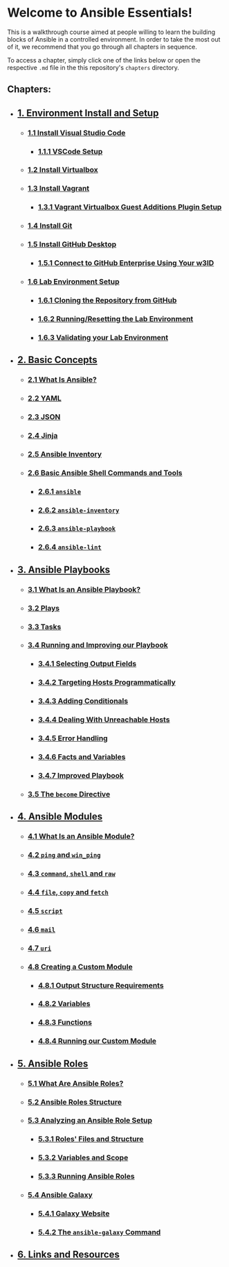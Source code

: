 # Welcome to Ansible Essentials!
This is a walkthrough course aimed at people willing to learn the building blocks of Ansible in a controlled environment. In order to take the most out of it, we recommend that you go through all chapters in sequence.

To access a chapter, simply click one of the links below or open the respective `.md` file in the this repository's `chapters` directory.

## Chapters:
  - ## [1. Environment Install and Setup](<chapters/1. Environment Install and Setup.md#1-environment-install-and-setup>)
    - ### [1.1 Install Visual Studio Code](<chapters/1. Environment Install and Setup.md#11-install-visual-studio-code>)
      - ### [1.1.1 VSCode Setup](<chapters/1. Environment Install and Setup.md#111-vscode-setup>)
    - ### [1.2 Install Virtualbox](<chapters/1. Environment Install and Setup.md#12-install-virtualbox>)
    - ### [1.3 Install Vagrant](<chapters/1. Environment Install and Setup.md#13-install-vagrant>)
      - ### [1.3.1 Vagrant Virtualbox Guest Additions Plugin Setup](<chapters/1. Environment Install and Setup.md#131-vagrant-virtualbox-guest-additions-plugin-setup>)
    - ### [1.4 Install Git](<chapters/1. Environment Install and Setup.md#14-install-git>)
    - ### [1.5 Install GitHub Desktop](<chapters/1. Environment Install and Setup.md#15-install-github-desktop>)
      - ### [1.5.1 Connect to GitHub Enterprise Using Your w3ID](<chapters/1. Environment Install and Setup.md#151-connect-to-github-enterprise-using-your-w3id>)
    - ### [1.6 Lab Environment Setup](<chapters/1. Environment Install and Setup.md#16-lab-environment-setup>)
      - ### [1.6.1 Cloning the Repository from GitHub](<chapters/1. Environment Install and Setup.md#161-cloning-the-repository-from-github>)
      - ### [1.6.2 Running/Resetting the Lab Environment](<chapters/1. Environment Install and Setup.md#162-runningresetting-the-lab-environment>)
      - ### [1.6.3 Validating your Lab Environment](<chapters/1. Environment Install and Setup.md#163-validating-your-lab-environment>)
  - ## [2. Basic Concepts](<chapters/2. Basic Concepts.md#2-basic-concepts>)
    - ### [2.1 What Is Ansible?](<chapters/2. Basic Concepts.md#21-what-is-ansible>)
    - ### [2.2 YAML](<chapters/2. Basic Concepts.md#22-yaml>)
    - ### [2.3 JSON](<chapters/2. Basic Concepts.md#23-json>)
    - ### [2.4 Jinja](<chapters/2. Basic Concepts.md#24-jinja>)
    - ### [2.5 Ansible Inventory](<chapters/2. Basic Concepts.md#25-ansible-inventory>)
    - ### [2.6 Basic Ansible Shell Commands and Tools](<chapters/2. Basic Concepts.md#26-basic-ansible-shell-commands-and-tools>)
      - ### [2.6.1 `ansible`](<chapters/2. Basic Concepts.md#261-ansible>)
      - ### [2.6.2 `ansible-inventory`](<chapters/2. Basic Concepts.md#262-ansible-inventory>)
      - ### [2.6.3 `ansible-playbook`](<chapters/2. Basic Concepts.md#263-ansible-playbook>)
      - ### [2.6.4 `ansible-lint`](<chapters/2. Basic Concepts.md#264-ansible-lint>)
  - ## [3. Ansible Playbooks](<chapters/3. Ansible Playbooks.md#3-ansible-playbooks>)
    - ### [3.1 What Is an Ansible Playbook?](<chapters/3. Ansible Playbooks.md#31-what-is-an-ansible-playbook>)
    - ### [3.2 Plays](<chapters/3. Ansible Playbooks.md#32-plays>)
    - ### [3.3 Tasks](<chapters/3. Ansible Playbooks.md#33-tasks>)
    - ### [3.4 Running and Improving our Playbook](<chapters/3. Ansible Playbooks.md#34-running-and-improving-our-playbook>)
      - ### [3.4.1 Selecting Output Fields](<chapters/3. Ansible Playbooks.md#341-selecting-output-fields>)
      - ### [3.4.2 Targeting Hosts Programmatically](<chapters/3. Ansible Playbooks.md#342-targeting-hosts-programmatically>)
      - ### [3.4.3 Adding Conditionals](<chapters/3. Ansible Playbooks.md#343-adding-conditionals>)
      - ### [3.4.4 Dealing With Unreachable Hosts](<chapters/3. Ansible Playbooks.md#344-dealing-with-unreachable-hosts>)
      - ### [3.4.5 Error Handling](<chapters/3. Ansible Playbooks.md#345-error-handling>)
      - ### [3.4.6 Facts and Variables](<chapters/3. Ansible Playbooks.md#346-facts-and-variables>)
      - ### [3.4.7 Improved Playbook](<chapters/3. Ansible Playbooks.md#347-improved-playbook>)
    - ### [3.5 The `become` Directive](<chapters/3. Ansible Playbooks.md#35-the-become-directive>)
  - ## [4. Ansible Modules](<chapters/4. Ansible Modules.md#4-ansible-modules>)
    - ### [4.1 What Is an Ansible Module?](<chapters/4. Ansible Modules.md#41-what-is-an-ansible-module>)
    - ### [4.2 `ping` and `win_ping`](<chapters/4. Ansible Modules.md#42-ping-and-win_ping>)
    - ### [4.3 `command`, `shell` and `raw`](<chapters/4. Ansible Modules.md#43-command-shell-and-raw>)
    - ### [4.4 `file`, `copy` and `fetch`](<chapters/4. Ansible Modules.md#44-file-copy-and-fetch>)
    - ### [4.5 `script`](<chapters/4. Ansible Modules.md#45-script>)
    - ### [4.6 `mail`](<chapters/4. Ansible Modules.md#46-mail>)
    - ### [4.7 `uri`](<chapters/4. Ansible Modules.md#47-uri>)
    - ### [4.8 Creating a Custom Module](<chapters/4. Ansible Modules.md#48-creating-a-custom-module>)
      - ### [4.8.1 Output Structure Requirements](<chapters/4. Ansible Modules.md#481-output-structure-requirements>)
      - ### [4.8.2 Variables](<chapters/4. Ansible Modules.md#482-variables>)
      - ### [4.8.3 Functions](<chapters/4. Ansible Modules.md#483-functions>)
      - ### [4.8.4 Running our Custom Module](<chapters/4. Ansible Modules.md#484-running-our-custom-module>)
  - ## [5. Ansible Roles](<chapters/5. Ansible Roles.md#5-ansible-roles>)
    - ### [5.1 What Are Ansible Roles?](<chapters/5. Ansible Roles.md#51-what-are-ansible-roles>)
    - ### [5.2 Ansible Roles Structure](<chapters/5. Ansible Roles.md#52-ansible-roles-structure>)
    - ### [5.3 Analyzing an Ansible Role Setup](<chapters/5. Ansible Roles.md#53-analyzing-an-ansible-role-setup>)
      - ### [5.3.1 Roles' Files and Structure](<chapters/5. Ansible Roles.md#531-roles-files-and-structure>)
      - ### [5.3.2 Variables and Scope](<chapters/5. Ansible Roles.md#532-variables-and-scope>)
      - ### [5.3.3 Running Ansible Roles](<chapters/5. Ansible Roles.md#533-running-ansible-roles>)
    - ### [5.4 Ansible Galaxy](<chapters/5. Ansible Roles.md#54-ansible-galaxy>)
      - ### [5.4.1 Galaxy Website](<chapters/5. Ansible Roles.md#541-galaxy-website>)
      - ### [5.4.2 The `ansible-galaxy` Command](<chapters/5. Ansible Roles.md#542-the-ansible-galaxy-command>)
  - ## [6. Links and Resources](<chapters/6. Links and Resources.md#6-links-and-resources>)
